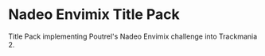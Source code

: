 # Nadeo Envimix Title Pack
Title Pack implementing Poutrel's Nadeo Envimix challenge into Trackmania 2.
